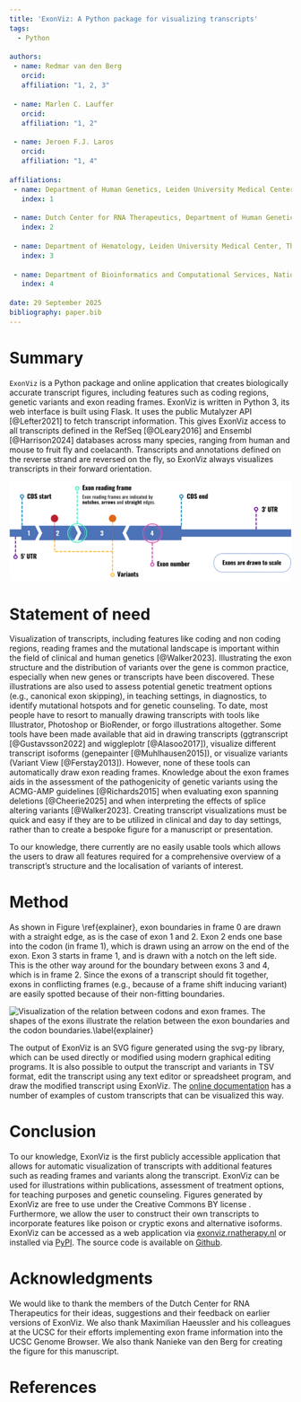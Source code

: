 ```yaml
---
title: 'ExonViz: A Python package for visualizing transcripts'
tags:
  - Python

authors:
 - name: Redmar van den Berg
   orcid:
   affiliation: "1, 2, 3"

 - name: Marlen C. Lauffer
   orcid:
   affiliation: "1, 2"

 - name: Jeroen F.J. Laros
   orcid:
   affiliation: "1, 4"

affiliations:
 - name: Department of Human Genetics, Leiden University Medical Center, The Netherlands
   index: 1

 - name: Dutch Center for RNA Therapeutics, Department of Human Genetics, Leiden University Medical Center, The Netherlands
   index: 2

 - name: Department of Hematology, Leiden University Medical Center, The Netherlands
   index: 3

 - name: Department of Bioinformatics and Computational Services, National Institute of Public Health and the Environment, The Netherlands
   index: 4

date: 29 September 2025
bibliography: paper.bib
---
```


# Summary

`ExonViz` is a Python package and online application that creates biologically
accurate transcript figures, including features such as coding regions, genetic
variants and exon reading frames. ExonViz is written in Python 3, its web
interface is built using Flask. It uses the public Mutalyzer API [@Lefter2021]
to fetch transcript information. This gives ExonViz access to all transcripts
defined in the RefSeq [@OLeary2016] and Ensembl [@Harrison2024] databases
across many species, ranging from human and mouse to fruit fly and coelacanth.
Transcripts and annotations defined on the reverse strand are reversed on the
fly, so ExonViz always visualizes transcripts in their forward orientation.

![Example transcript highlighting ExonViz features\label{abstract}](docs/figures/abstract.svg)

# Statement of need
Visualization of transcripts, including features like coding and non coding
regions, reading frames and the mutational landscape is important within the
field of clinical and human genetics [@Walker2023]. Illustrating the
exon structure and the distribution of variants over the gene is common
practice, especially when new genes or transcripts have been discovered. These
illustrations are also used to assess potential genetic treatment options
(e.g., canonical exon skipping), in teaching settings, in diagnostics, to
identify mutational hotspots and for genetic counseling. To date, most people
have to resort to manually drawing transcripts with tools like Illustrator,
Photoshop or BioRender, or forgo illustrations altogether. Some tools have been
made available that aid in drawing transcripts (ggtranscript [@Gustavsson2022]
and wiggleplotr [@Alasoo2017]), visualize different transcript isoforms
(genepainter [@Muhlhausen2015]), or visualize variants (Variant View
[@Ferstay2013]). However, none of these tools can
automatically draw exon reading frames. Knowledge about the exon frames aids in
the assessment of the pathogenicity of genetic variants using the ACMG-AMP
guidelines [@Richards2015] when evaluating exon spanning deletions
[@Cheerie2025] and when interpreting the effects of splice altering
variants [@Walker2023]. Creating transcript visualizations must be
quick and easy if they are to be utilized in clinical and day to day settings,
rather than to create a bespoke figure for a manuscript or presentation.

To our knowledge, there currently are no easily usable tools which allows the
users to draw all features required for a comprehensive overview of a
transcript’s structure and the localisation of variants of interest.

# Method
As shown in Figure \ref{explainer}, exon boundaries in frame 0 are drawn with a
straight edge, as is the case of exon 1 and 2. Exon 2 ends one base into the
codon (in frame 1), which is drawn using an arrow on the end of the exon. Exon
3 starts in frame 1, and is drawn with a notch on the left side. This is the
other way around for the boundary between exons 3 and 4, which is in frame 2.
Since the exons of a transcript should fit together, exons in conflicting
frames (e.g., because of a frame shift inducing variant) are easily spotted
because of their non-fitting boundaries.

![Visualization of the relation between codons and exon frames. The shapes of
the exons illustrate the relation between the exon boundaries and the codon
boundaries.\label{explainer}](docs/figures/exonviz-explainer.svg)

The output of ExonViz is an SVG figure generated using the svg-py library,
which can be used directly or modified using modern graphical editing programs.
It is also possible to output the transcript and variants in TSV format, edit
the transcript using any text editor or spreadsheet program, and draw the
modified transcript using ExonViz. The [online
documentation](https://exonviz.readthedocs.io/en/latest/examples.html) has a
number of examples of custom transcripts that can be visualized this way.

# Conclusion
To our knowledge, ExonViz is the first publicly accessible application that
allows for automatic visualization of transcripts with additional features such
as reading frames and variants along the transcript. ExonViz can be used for
illustrations within publications, assessment of treatment options, for
teaching purposes and genetic counseling. Figures generated by ExonViz are free
to use under the Creative Commons BY license . Furthermore, we allow the user
to construct their own transcripts to incorporate features like poison or
cryptic exons and alternative isoforms. ExonViz can be accessed as a web
application via [exonviz.rnatherapy.nl](https://exonviz.rnatherapy.nl) or
installed via [PyPI](https://pypi.org/project/exonviz/). The source code is
available on [Github](https://github.com/DCRT-LUMC/exonviz).

# Acknowledgments
We would like to thank the members of the Dutch Center for RNA Therapeutics for
their ideas, suggestions and their feedback on earlier versions of ExonViz. We
also thank Maximilian Haeussler and his colleagues at the UCSC for their
efforts implementing exon frame information into the UCSC Genome Browser. We
also thank Nanieke van den Berg for creating the figure for this manuscript.

# References
